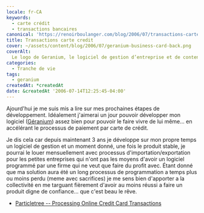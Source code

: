 ```yaml
---
locale: fr-CA
keywords:
  - carte crédit
  - transactions bancaires
canonical: 'https://renoirboulanger.com/blog/2006/07/transactions-carte-credit/'
title: Transactions carte credit
cover: ~/assets/content/blog/2006/07/geranium-business-card-back.png
coverAlt:
  Le logo de Geranium, le logiciel de gestion d’entreprise et de contenu web
categories:
  - Tranche de vie
tags:
  - geranium
createdAt: *createdAt
date: &createdAt '2006-07-14T12:25:45-04:00'
---
```


Ajourd'hui je me suis mis a lire sur mes prochaines étapes de développement.
Idéalement j'aimerai un jour pouvoir développer mon logiciel
([Géranium][geranium]) assez bien pour pouvoir le faire vivre de lui même... en
accélérant le processus de paiement par carte de crédit.

Je dis cela car depuis maintenant 3 ans je développe sur mon propre temps un
logiciel de gestion et un moment donné, une fois le produit stable, je pourrai
le louer mensuellement avec processus d'importation/exportation pour les petites
entreprises qui n'ont pas les moyens d'avoir un logiciel programmé par une firme
qui ne veut que faire du profit avec. Étant donné que ma solution aura été un
long processus de programmation a temps plus ou moins perdu (meme avec
sacrifices) je me sens bien d'apporter a la collectivité en me targuant
fièrement d'avoir au moins réussi a faire un produit digne de confiance... que
c'est beau le rêve.

- [Particletree -- Processing Online Credit Card Transactions][0]

[0]:
  http://particletree.com/notebook/processing-online-credit-card-transactions/#more
[geranium]: /blog/tag/geranium
